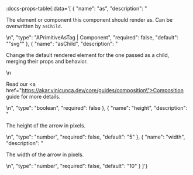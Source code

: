 <!-- This file was automatic generated. Do not edit it manually -->

:docs-props-table{:data='[
  {
    "name": "as",
    "description": "<p>The element or component this component should render as. Can be overwritten by <code>asChild</code>.</p>\n",
    "type": "APrimitiveAsTag | Component",
    "required": false,
    "default": "\"svg\""
  },
  {
    "name": "asChild",
    "description": "<p>Change the default rendered element for the one passed as a child, merging their props and behavior.</p>\n<p>Read our <a href=\"https://akar.vinicunca.dev/core/guides/composition\">Composition</a> guide for more details.</p>\n",
    "type": "boolean",
    "required": false
  },
  {
    "name": "height",
    "description": "<p>The height of the arrow in pixels.</p>\n",
    "type": "number",
    "required": false,
    "default": "5"
  },
  {
    "name": "width",
    "description": "<p>The width of the arrow in pixels.</p>\n",
    "type": "number",
    "required": false,
    "default": "10"
  }
]'} 
